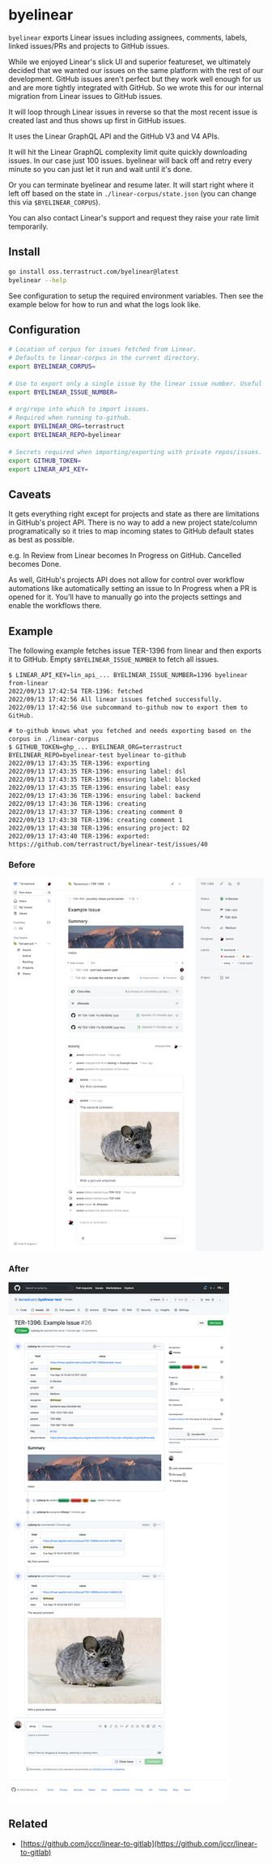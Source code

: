 # byelinear

`byelinear` exports Linear issues including assignees, comments, labels, linked issues/PRs and projects to GitHub issues.

While we enjoyed Linear's slick UI and superior featureset, we ultimately decided that we
wanted our issues on the same platform with the rest of our development. GitHub issues
aren't perfect but they work well enough for us and are more tightly integrated with
GitHub. So we wrote this for our internal migration from Linear issues to GitHub issues.

It will loop through Linear issues in reverse so that the most recent issue is created
last and thus shows up first in GitHub issues.

It uses the Linear GraphQL API and the GitHub V3 and V4 APIs.

It will hit the Linear GraphQL complexity limit quite quickly downloading issues. In our
case just 100 issues. byelinear will back off and retry every minute so you can just let
it run and wait until it's done.

Or you can terminate byelinear and resume later. It will start right where it left off
based on the state in `./linear-corpus/state.json` (you can change this via
`$BYELINEAR_CORPUS`).

You can also contact Linear's support and request they raise your rate limit temporarily.

## Install

```sh
go install oss.terrastruct.com/byelinear@latest
byelinear --help
```

See configuration to setup the required environment variables. Then see the example below
for how to run and what the logs look like.

## Configuration

```sh
# Location of corpus for issues fetched from Linear.
# Defaults to linear-corpus in the current directory.
export BYELINEAR_CORPUS=

# Use to export only a single issue by the linear issue number. Useful for testing.
export BYELINEAR_ISSUE_NUMBER=

# org/repo into which to import issues.
# Required when running to-github.
export BYELINEAR_ORG=terrastruct
export BYELINEAR_REPO=byelinear

# Secrets required when importing/exporting with private repos/issues.
export GITHUB_TOKEN=
export LINEAR_API_KEY=
```

## Caveats

It gets everything right except for projects and state as there are limitations in
GitHub's project API. There is no way to add a new project state/column programatically so
it tries to map incoming states to GitHub default states as best as possible.

e.g. In Review from Linear becomes In Progress on GitHub. Cancelled becomes Done.

As well, GitHub's projects API does not allow for control over workflow automations like
automatically setting an issue to In Progress when a PR is opened for it. You'll have to
manually go into the projects settings and enable the workflows there.

## Example

The following example fetches issue TER-1396 from linear and then exports it to GitHub.
Empty `$BYELINEAR_ISSUE_NUMBER` to fetch all issues.

```
$ LINEAR_API_KEY=lin_api_... BYELINEAR_ISSUE_NUMBER=1396 byelinear from-linear
2022/09/13 17:42:54 TER-1396: fetched
2022/09/13 17:42:56 All linear issues fetched successfully.
2022/09/13 17:42:56 Use subcommand to-github now to export them to GitHub.
```

```
# to-github knows what you fetched and needs exporting based on the corpus in ./linear-corpus
$ GITHUB_TOKEN=ghp_... BYELINEAR_ORG=terrastruct BYELINEAR_REPO=byelinear-test byelinear to-github
2022/09/13 17:43:35 TER-1396: exporting
2022/09/13 17:43:35 TER-1396: ensuring label: dsl
2022/09/13 17:43:35 TER-1396: ensuring label: blocked
2022/09/13 17:43:35 TER-1396: ensuring label: easy
2022/09/13 17:43:36 TER-1396: ensuring label: backend
2022/09/13 17:43:36 TER-1396: creating
2022/09/13 17:43:37 TER-1396: creating comment 0
2022/09/13 17:43:38 TER-1396: creating comment 1
2022/09/13 17:43:38 TER-1396: ensuring project: D2
2022/09/13 17:43:40 TER-1396: exported: https://github.com/terrastruct/byelinear-test/issues/40
```

### Before

![linear](./TER-1396-linear.png)

### After

![github](./TER-1396-github.png)

## Related

- [https://github.com/jccr/linear-to-gitlab](https://github.com/jccr/linear-to-gitlab)
